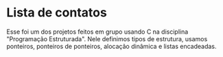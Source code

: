 # Lista de contatos
Esse foi um dos projetos feitos em grupo usando C na disciplina "Programação Estruturada". Nele definimos tipos de estrutura, usamos ponteiros, ponteiros de ponteiros, alocação dinâmica e listas encadeadas.
